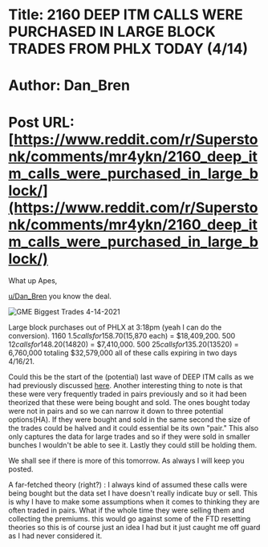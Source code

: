 # Title: 2160 DEEP ITM CALLS WERE PURCHASED IN LARGE BLOCK TRADES FROM PHLX TODAY (4/14)
# Author: Dan_Bren
# Post URL: [https://www.reddit.com/r/Superstonk/comments/mr4ykn/2160_deep_itm_calls_were_purchased_in_large_block/](https://www.reddit.com/r/Superstonk/comments/mr4ykn/2160_deep_itm_calls_were_purchased_in_large_block/)


 What up Apes,

[u/Dan\_Bren](https://www.reddit.com/u/Dan_Bren/) you know the deal.

![GME Biggest Trades 4-14-2021](https://preview.redd.it/ijmqmhz0s8t61.png?width=1224&format=png&auto=webp&s=78c68ecdecde5e0152121b291eb3ff9fd80f111d)

Large block purchases out of PHLX at 3:18pm (yeah I can do the conversion). 1160 $1.5 calls for 158.70($15,870 each) = $18,409,200. 500 $12 calls for 148.20 ($14820) = $7,410,000. 500 $25 calls for 135.20 ($13520) = 6,760,000 totaling $32,579,000 all of these calls expiring in two days 4/16/21.

Could this be the start of the (potential) last wave of DEEP ITM calls as we had previously discussed [here](https://www.reddit.com/r/GME/comments/mmjy19/some_deep_itm_calls_were_bought_today_the_final/). Another interesting thing to note is that these were very frequently traded in pairs previously and so it had been theorized that these were being bought and sold. The ones bought today were not in pairs and so we can narrow it down to three potential options(HA). If they were bought and sold in the same second the size of the trades could be halved and it could essential be its own "pair." This also only captures the data for large trades and so if they were sold in smaller bunches I wouldn't be able to see it. Lastly they could still be holding them.

We shall see if there is more of this tomorrow. As always I will keep you posted.

A far-fetched theory (right?) : I always kind of assumed these calls were being bought but the data set I have doesn't really indicate buy or sell. This is why I have to make some assumptions when it comes to thinking they are often traded in pairs. What if the whole time they were selling them and collecting the premiums. this would go against some of the FTD resetting theories so this is of course just an idea I had but it just caught me off guard as I had never considered it.